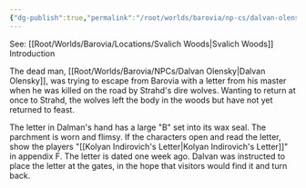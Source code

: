 ```yaml
---
{"dg-publish":true,"permalink":"/root/worlds/barovia/np-cs/dalvan-olensky/","tags":["Barovia"]}
---
```


See: [[Root/Worlds/Barovia/Locations/Svalich Woods\|Svalich Woods]] Introduction

The dead man, [[Root/Worlds/Barovia/NPCs/Dalvan Olensky\|Dalvan Olensky]], was trying to escape from Barovia with a letter from his master when he was killed on the road by Strahd's dire wolves. Wanting to return at once to Strahd, the wolves left the body in the woods but have not yet returned to feast.

The letter in Dalman's hand has a large "B" set into its wax seal. The parchment is worn and flimsy. If the characters open and read the letter, show the players "[[Kolyan Indirovich's Letter\|Kolyan Indirovich's Letter]]" in appendix F. The letter is dated one week ago.
Dalvan was instructed to place the letter at the gates, in the hope that visitors would find it and turn back.